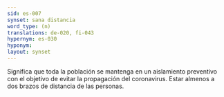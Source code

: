 ```yaml
---
sid: es-007
synset: sana distancia
word_type: (n)
translations: de-020, fi-043
hypernym: es-030
hyponym: 
layout: synset
---
```

Significa que toda la población se mantenga en un aislamiento preventivo con el objetivo de evitar la propagación del coronavirus. Estar almenos a dos brazos de distancia de las personas.